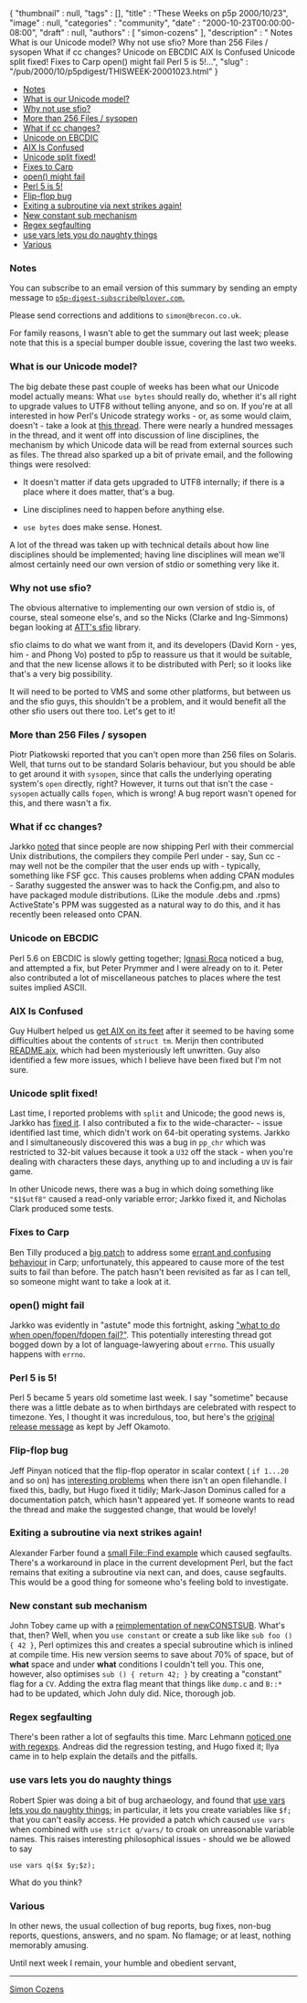 {
   "thumbnail" : null,
   "tags" : [],
   "title" : "These Weeks on p5p 2000/10/23",
   "image" : null,
   "categories" : "community",
   "date" : "2000-10-23T00:00:00-08:00",
   "draft" : null,
   "authors" : [
      "simon-cozens"
   ],
   "description" : " Notes What is our Unicode model? Why not use sfio? More than 256 Files / sysopen What if cc changes? Unicode on EBCDIC AIX Is Confused Unicode split fixed! Fixes to Carp open() might fail Perl 5 is 5!...",
   "slug" : "/pub/2000/10/p5pdigest/THISWEEK-20001023.html"
}



-   [Notes](#Notes)
-   [What is our Unicode model?](#What_is_our_Unicode_model)
-   [Why not use sfio?](#Why_not_use_sfio)
-   [More than 256 Files / sysopen](#More_than_256_Files__sysopen)
-   [What if cc changes?](#What_if_cc_changes)
-   [Unicode on EBCDIC](#Unicode_on_EBCDIC)
-   [AIX Is Confused](#AIX_Is_Confused)
-   [Unicode split fixed!](#Unicode_split_fixed)
-   [Fixes to Carp](#Fixes_to_Carp)
-   [open() might fail](#open_might_fail)
-   [Perl 5 is 5!](#Perl_5_is_5)
-   [Flip-flop bug](#Flip_flop_bug)
-   [Exiting a subroutine via next strikes again!](#Exiting_a_subroutine_via_next_strikes_again)
-   [New constant sub mechanism](#New_constant_sub_mechanism)
-   [Regex segfaulting](#Regex_segfaulting)
-   [use vars lets you do naughty things](#use_vars_lets_you_do_naughty_things)
-   [Various](#Various)

### <span id="Notes">Notes</span>

You can subscribe to an email version of this summary by sending an empty message to [`p5p-digest-subscribe@plover.com`.](mailto:p5p-digest-subscribe@plover.com)

Please send corrections and additions to `simon@brecon.co.uk`.

For family reasons, I wasn't able to get the summary out last week; please note that this is a special bumper double issue, covering the last two weeks.

### <span id="What_is_our_Unicode_model">What is our Unicode model?</span>

The big debate these past couple of weeks has been what our Unicode model actually means: What `use bytes` should really do, whether it's all right to upgrade values to UTF8 without telling anyone, and so on. If you're at all interested in how Perl's Unicode strategy works - or, as some would claim, doesn't - take a look at [this thread](https://www.nntp.perl.org/group/perl.perl5.porters/2000/10/msg00261.html). There were nearly a hundred messages in the thread, and it went off into discussion of line disciplines, the mechanism by which Unicode data will be read from external sources such as files. The thread also sparked up a bit of private email, and the following things were resolved:

-   It doesn't matter if data gets upgraded to UTF8 internally; if there is a place where it does matter, that's a bug.

-   Line disciplines need to happen before anything else.

-   `use bytes` does make sense. Honest.

A lot of the thread was taken up with technical details about how line disciplines should be implemented; having line disciplines will mean we'll almost certainly need our own version of stdio or something very like it.

### <span id="Why_not_use_sfio">Why not use sfio?</span>

The obvious alternative to implementing our own version of stdio is, of course, steal someone else's, and so the Nicks (Clarke and Ing-Simmons) began looking at [ATT's sfio](http://www.research.att.com/sw/tools/sfio/) library.

sfio claims to do what we want from it, and its developers (David Korn - yes, him - and Phong Vo) posted to p5p to reassure us that it would be suitable, and that the new license allows it to be distributed with Perl; so it looks like that's a very big possibility.

It will need to be ported to VMS and some other platforms, but between us and the sfio guys, this shouldn't be a problem, and it would benefit all the other sfio users out there too. Let's get to it!

### <span id="More_than_256_Files__sysopen">More than 256 Files / sysopen</span>

Piotr Piatkowski reported that you can't open more than 256 files on Solaris. Well, that turns out to be standard Solaris behaviour, but you should be able to get around it with `sysopen`, since that calls the underlying operating system's `open` directly, right? However, it turns out that isn't the case - `sysopen` actually calls `fopen`, which is wrong! A bug report wasn't opened for this, and there wasn't a fix.

### <span id="What_if_cc_changes">What if cc changes?</span>

Jarkko [noted](https://www.nntp.perl.org/group/perl.perl5.porters/2000/10/msg00371.html) that since people are now shipping Perl with their commercial Unix distributions, the compilers they compile Perl under - say, Sun cc - may well not be the compiler that the user ends up with - typically, something like FSF gcc. This causes problems when adding CPAN modules - Sarathy suggested the answer was to hack the Config.pm, and also to have packaged module distributions. (Like the module .debs and .rpms) ActiveState's PPM was suggested as a natural way to do this, and it has recently been released onto CPAN.

### <span id="Unicode_on_EBCDIC">Unicode on EBCDIC</span>

Perl 5.6 on EBCDIC is slowly getting together; [Ignasi Roca](https://www.nntp.perl.org/group/perl.perl5.porters/2000/10/msg00400.html) noticed a bug, and attempted a fix, but Peter Prymmer and I were already on to it. Peter also contributed a lot of miscellaneous patches to places where the test suites implied ASCII.

### <span id="AIX_Is_Confused">AIX Is Confused</span>

Guy Hulbert helped us [get AIX on its feet](https://www.nntp.perl.org/group/perl.perl5.porters/2000/10/msg00575.html) after it seemed to be having some difficulties about the contents of `struct tm`. Merijn then contributed [README.aix](https://www.nntp.perl.org/group/perl.perl5.porters/2000/10/msg00642.html), which had been mysteriously left unwritten. Guy also identified a few more issues, which I believe have been fixed but I'm not sure.

### <span id="Unicode_split_fixed">Unicode split fixed!</span>

Last time, I reported problems with `split` and Unicode; the good news is, Jarkko has [fixed it](https://www.nntp.perl.org/group/perl.perl5.porters/2000/10/msg00612.html). I also contributed a fix to the wide-character- `~` issue identified last time, which didn't work on 64-bit operating systems. Jarkko and I simultaneously discovered this was a bug in `pp_chr` which was restricted to 32-bit values because it took a `U32` off the stack - when you're dealing with characters these days, anything up to and including a `UV` is fair game.

In other Unicode news, there was a bug in which doing something like `"$1$utf8"` caused a read-only variable error; Jarkko fixed it, and Nicholas Clark produced some tests.

### <span id="Fixes_to_Carp">Fixes to Carp</span>

Ben Tilly produced a [big patch](https://www.nntp.perl.org/group/perl.perl5.porters/2000/10/msg00617.html) to address some [errant and confusing behaviour](https://www.nntp.perl.org/group/perl.perl5.porters/2000/10/msg00605.html) in Carp; unfortunately, this appeared to cause more of the test suits to fail than before. The patch hasn't been revisited as far as I can tell, so someone might want to take a look at it.

### <span id="open_might_fail">open() might fail</span>

Jarkko was evidently in "astute" mode this fortnight, asking ["what to do when open/fopen/fdopen fail?"](https://www.nntp.perl.org/group/perl.perl5.porters/2000/10/msg00697.html). This potentially interesting thread got bogged down by a lot of language-lawyering about `errno`. This usually happens with `errno`.

### <span id="Perl_5_is_5">Perl 5 is 5!</span>

Perl 5 became 5 years old sometime last week. I say "sometime" because there was a little debate as to when birthdays are celebrated with respect to timezone. Yes, I thought it was incredulous, too, but here's the [original release message](https://www.nntp.perl.org/group/perl.perl5.porters/2000/10/msg00847.html) as kept by Jeff Okamoto.

### <span id="Flip_flop_bug">Flip-flop bug</span>

Jeff Pinyan noticed that the flip-flop operator in scalar context ( `if 1...20` and so on) has [interesting problems](https://www.nntp.perl.org/group/perl.perl5.porters/2000/10/msg00777.html) when there isn't an open filehandle. I fixed this, badly, but Hugo fixed it tidily; Mark-Jason Dominus called for a documentation patch, which hasn't appeared yet. If someone wants to read the thread and make the suggested change, that would be lovely!

### <span id="Exiting_a_subroutine_via_next_strikes_again">Exiting a subroutine via next strikes again!</span>

Alexander Farber found a [small File::Find example](https://www.nntp.perl.org/group/perl.perl5.porters/2000/10/msg00860.html) which caused segfaults. There's a workaround in place in the current development Perl, but the fact remains that exiting a subroutine via next can, and does, cause segfaults. This would be a good thing for someone who's feeling bold to investigate.

### <span id="New_constant_sub_mechanism">New constant sub mechanism</span>

John Tobey came up with a [reimplementation of newCONSTSUB](https://www.nntp.perl.org/group/perl.perl5.porters/2000/10/msg00939.html). What's that, then? Well, when you `use constant` or create a sub like like `sub foo () { 42 }`, Perl optimizes this and creates a special subroutine which is inlined at compile time. His new version seems to save about 70% of space, but of **what** space and under **what** conditions I couldn't tell you. This one, however, also optimises `sub () { return 42; }` by creating a "constant" flag for a `CV`. Adding the extra flag meant that things like `dump.c` and `B::*` had to be updated, which John duly did. Nice, thorough job.

### <span id="Regex_segfaulting">Regex segfaulting</span>

There's been rather a lot of segfaults this time. Marc Lehmann [noticed one with regexps](https://www.nntp.perl.org/group/perl.perl5.porters/2000/10/msg00931.html). Andreas did the regression testing, and Hugo fixed it; Ilya came in to help explain the details and the pitfalls.

### <span id="use_vars_lets_you_do_naughty_things">use vars lets you do naughty things</span>

Robert Spier was doing a bit of bug archaeology, and found that [use vars lets you do naughty things](https://www.nntp.perl.org/group/perl.perl5.porters/2000/10/msg00961.html); in particular, it lets you create variables like `$f;` that you can't easily access. He provided a patch which caused `use vars` when combined with `use strict q/vars/` to croak on unreasonable variable names. This raises interesting philosophical issues - should we be allowed to say

    use vars q($x $y;$z);

What do you think?

### <span id="Various">Various</span>

In other news, the usual collection of bug reports, bug fixes, non-bug reports, questions, answers, and no spam. No flamage; or at least, nothing memorably amusing.

Until next week I remain, your humble and obedient servant,

------------------------------------------------------------------------

[Simon Cozens](mailto:simon@brecon.co.uk)
